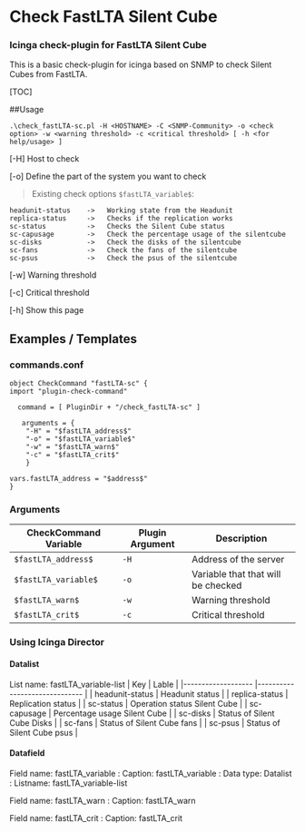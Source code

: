 # Check FastLTA Silent Cube
### Icinga check-plugin for FastLTA Silent Cube
This is a basic check-plugin for icinga based on SNMP to check Silent Cubes from FastLTA.

[TOC]


##Usage

	.\check_fastLTA-sc.pl -H <HOSTNAME> -C <SNMP-Community> -o <check option> -w <warning threshold> -c <critical threshold> [ -h <for help/usage> ]


[-H]	Host to check

[-o]	Define the part of the system you want to check

>Existing check options `$fastLTA_variable$`:

	headunit-status    ->   Working state from the Headunit  
	replica-status     ->   Checks if the replication works  
	sc-status          ->   Checks the Silent Cube status  
	sc-capusage        ->   Check the percentage usage of the silentcube
	sc-disks           ->   Check the disks of the silentcube
	sc-fans            ->   Check the fans of the silentcube
	sc-psus            ->   Check the psus of the silentcube

[-w]  Warning threshold

[-c]  	Critical threshold

[-h]	Show this page

## Examples / Templates

### commands.conf
	object CheckCommand "fastLTA-sc" {
	import "plugin-check-command"

	  command = [ PluginDir + "/check_fastLTA-sc" ]

	   arguments = {
        "-H" = "$fastLTA_address$"
        "-o" = "$fastLTA_variable$"
        "-w" = "$fastLTA_warn$"
        "-c" = "$fastLTA_crit$"
		}

    vars.fastLTA_address = "$address$"
	}

### Arguments

| CheckCommand Variable | Plugin Argument                        | Description         |
 ---------------------- | ---------------------------- | ------------------
| `$fastLTA_address$`|`-H`|Address of the server|
| `$fastLTA_variable$`|`-o`|Variable that that will be checked|
| `$fastLTA_warn$`| `-w` | Warning threshold|
| `$fastLTA_crit$`| `-c` |Critical threshold|

### Using Icinga Director
#### Datalist
List name: fastLTA_variable-list
| Key                     | Lable                        	|
|-------------------	|------------------------------	|
| headunit-status | Headunit status              	|
| replica-status    | Replication status           	|
| sc-status            | Operation status Silent Cube 	|
| sc-capusage      | Percentage usage Silent Cube 	|
| sc-disks     | Status of Silent Cube Disks	|
| sc-fans      | Status of Silent Cube fans	|
| sc-psus      | Status of Silent Cube psus	|

#### Datafield
Field name: fastLTA_variable
: Caption: fastLTA_variable
: Data type: Datalist
: Listname: fastLTA_variable-list

Field name: fastLTA_warn
: Caption: fastLTA_warn

Field name: fastLTA_crit
: Caption: fastLTA_crit
